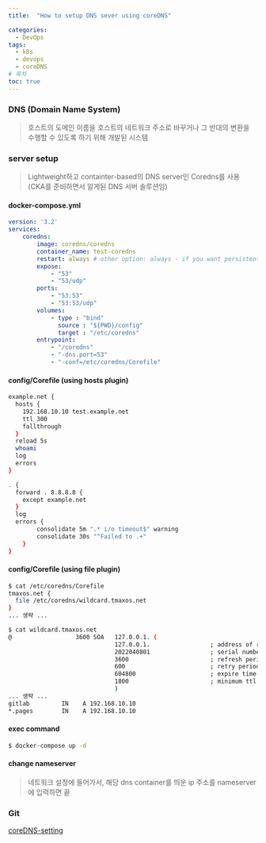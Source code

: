 ```yaml
---
title:  "How to setup DNS sever using coreDNS"

categories:
  - DevOps
tags:
  - k8s
  - devops
  - coreDNS
# 목차
toc: true
---
```


### DNS (Domain Name System)

> 호스트의 도메인 이름을 호스트의 네트워크 주소로 바꾸거나 그 반대의 변환을 수행할 수 있도록 하기 위해 개발된 시스템

### server setup

> Lightweight하고 containter-based의 DNS server인 Coredns를 사용 (CKA를 준비하면서 알게된 DNS 서버 솔루션임)

#### docker-compose.yml

```yaml
version: '3.2'
services:
    coredns:
        image: coredns/coredns
        container_name: test-coredns
        restart: always # other option: always - if you want persistent through host reboots
        expose:
            - "53"
            - "53/udp"
        ports:
            - "53:53"
            - "53:53/udp"
        volumes:
            - type : "bind"
              source : "${PWD}/config"
              target : "/etc/coredns"
        entrypoint:
            - "/coredns"
            - "-dns.port=53"
            - "-conf=/etc/coredns/Corefile"
```

#### config/Corefile (using hosts plugin)

```bash
example.net {
  hosts {
    192.168.10.10 test.example.net
    ttl 300
    fallthrough
  }
  reload 5s
  whoami
  log
  errors
}

. {
  forward . 8.8.8.8 {
    except example.net
  }
  log
  errors {
        consolidate 5m ".* i/o timeout$" warning
        consolidate 30s "^Failed to .+"
    }
}
```

#### config/Corefile (using file plugin)

```bash
$ cat /etc/coredns/Corefile
tmaxos.net {
  file /etc/coredns/wildcard.tmaxos.net
}
... 생략 ...
```

```bash
$ cat wildcard.tmaxos.net
@                  3600 SOA   127.0.0.1. (
                              127.0.0.1.                 ; address of responsible party
                              2022040801                 ; serial number
                              3600                       ; refresh period
                              600                        ; retry period
                              604800                     ; expire time
                              1800                       ; minimum ttl
                              )
... 생략 ...
gitlab         IN    A 192.168.10.10
*.pages        IN    A 192.168.10.10
```

#### exec command

```bash
$ docker-compose up -d
```

#### change nameserver

> 네트워크 설정에 들어가서, 해당 dns container를 띄운 ip 주소를 nameserver에 입력하면 끝

### Git

[coreDNS-setting](https://github.com/smilejj91/devops-setting/tree/main/coredns)

